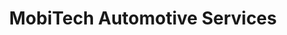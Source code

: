 ---
title: "MobiTech Automotive Services"
url: /chesapeake/mobitech-automotive-services/
shop: Autowerkstatt
---
